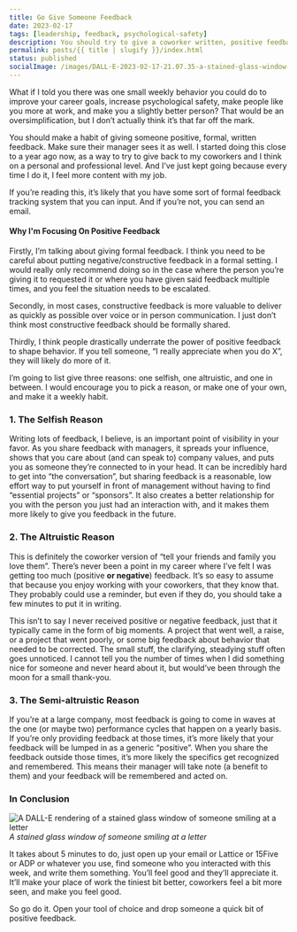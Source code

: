 ```yaml
---
title: Go Give Someone Feedback
date: 2023-02-17
tags: [leadership, feedback, psychological-safety]
description: You should try to give a coworker written, positive feedback, once a week.
permalink: posts/{{ title | slugify }}/index.html
status: published
socialImage: /images/DALL·E-2023-02-17-21.07.35-a-stained-glass-window-of-someone-smiling-at-a-letter.png
---
```


What if I told you there was one small weekly behavior you could do to improve your career goals, increase psychological safety, make people like you more at work, and make you a slightly better person? That would be an oversimplification, but I don’t actually think it’s that far off the mark.

You should make a habit of giving someone positive, formal, written feedback. Make sure their manager sees it as well. I started doing this close to a year ago now, as a way to try to give back to my coworkers and I think on a personal and professional level. And I’ve just kept going because every time I do it, I feel more content with my job.

If you’re reading this, it’s likely that you have some sort of formal feedback tracking system that you can input. And if you’re not, you can send an email.

<aside class="content__aside">
<h4>Why I'm Focusing On Positive Feedback</h4>
<p>Firstly, I’m talking about giving formal feedback. I think you need to be careful about putting negative/constructive feedback in a formal setting. I would really only recommend doing so in the case where the person you’re giving it to requested it or where you have given said feedback multiple times, and you feel the situation needs to be escalated.</p>

<p>Secondly, in most cases, constructive feedback is more valuable to deliver as quickly as possible over voice or in person communication. I just don’t think most constructive feedback should be formally shared.</p>
<p>Thirdly, I think people drastically underrate the power of positive feedback to shape behavior. If you tell someone, “I really appreciate when you do X”, they will likely do more of it.</p>

<p>I’m going to list give three reasons: one selfish, one altruistic, and one in between. I would encourage you to pick a reason, or make one of your own, and make it a weekly habit.</p>

</aside>

### 1. The Selfish Reason

Writing lots of feedback, I believe, is an important point of visibility in your favor. As you share feedback with managers, it spreads your influence, shows that you care about (and can speak to) company values, and puts you as someone they’re connected to in your head. It can be incredibly hard to get into “the conversation”, but sharing feedback is a reasonable, low effort way to put yourself in front of management without having to find “essential projects” or “sponsors”. It also creates a better relationship for you with the person you just had an interaction with, and it makes them more likely to give you feedback in the future.

### 2. The Altruistic Reason

This is definitely the coworker version of “tell your friends and family you love them”. There’s never been a point in my career where I’ve felt I was getting too much (positive **or negative**) feedback. It’s so easy to assume that because you enjoy working with your coworkers, that they know that. They probably could use a reminder, but even if they do, you should take a few minutes to put it in writing.

This isn’t to say I never received positive or negative feedback, just that it typically came in the form of big moments. A project that went well, a raise, or a project that went poorly, or some big feedback about behavior that needed to be corrected. The small stuff, the clarifying, steadying stuff often goes unnoticed. I cannot tell you the number of times when I did something nice for someone and never heard about it, but would’ve been through the moon for a small thank-you.

### 3. The Semi-altruistic Reason

If you’re at a large company, most feedback is going to come in waves at the one (or maybe two) performance cycles that happen on a yearly basis. If you’re only providing feedback at those times, it’s more likely that your feedback will be lumped in as a generic “positive”. When you share the feedback outside those times, it’s more likely the specifics get recognized and remembered. This means their manager will take note (a benefit to them) and your feedback will be remembered and acted on.

### In Conclusion

![A DALL-E rendering of a stained glass window of someone smiling at a letter](/images/DALL·E-2023-02-17-21.07.35-a-stained-glass-window-of-someone-smiling-at-a-letter.png)
_A stained glass window of someone smiling at a letter_

It takes about 5 minutes to do, just open up your email or Lattice or 15Five or ADP or whatever you use, find someone who you interacted with this week, and write them something. You’ll feel good and they’ll appreciate it. It’ll make your place of work the tiniest bit better, coworkers feel a bit more seen, and make you feel good.

So go do it. Open your tool of choice and drop someone a quick bit of positive feedback.
